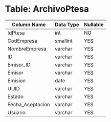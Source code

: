 # Table: ArchivoPtesa

| Column Name | Data Type | Nullable |
|-------------|-----------|----------|
| IdPtesa | int | NO |
| CodEmpresa | smallint | YES |
| NombreEmpresa | varchar | YES |
| ID | varchar | YES |
| Emisor_ID | varchar | YES |
| Emisor | varchar | YES |
| Emision | date | YES |
| UUID | varchar | YES |
| Estado | varchar | YES |
| Fecha_Aceptacion | varchar | YES |
| Usuario | varchar | YES |
